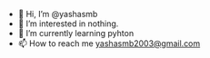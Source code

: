 - 👋 Hi, I’m @yashasmb
- 👀 I’m interested in nothing. 
- 🌱 I’m currently learning pyhton
- 📫 How to reach me yashasmb2003@gmail.com  


<!---
yashasmb/yashasmb is a ✨ special ✨ repository because its `README.md` (this file) appears on your GitHub profile.
You can click the Preview link to take a look at your changes.
--->
